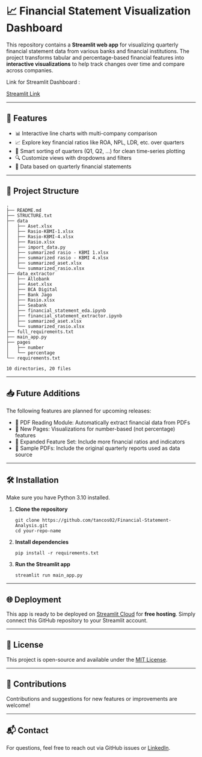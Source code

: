 # 📈 Financial Statement Visualization Dashboard

This repository contains a **Streamlit web app** for visualizing quarterly financial statement data from various banks and financial institutions. The project transforms tabular and percentage-based financial features into **interactive visualizations** to help track changes over time and compare across companies.

Link for Streamlit Dashboard : 

[Streamlit Link](https://financial-statement-analysis-exnxq8kyrofvhf89ejkfby.streamlit.app/overtime_multiple_bank_check_page_percentage)

---

## 🚀 Features

- 📊 Interactive line charts with multi-company comparison  
- 📈 Explore key financial ratios like ROA, NPL, LDR, etc. over quarters  
- 🧠 Smart sorting of quarters (Q1, Q2, ...) for clean time-series plotting  
- 🔍 Customize views with dropdowns and filters  
- 📅 Data based on quarterly financial statements  

---

## 📂 Project Structure

<!-- START STRUCTURE -->
```
.
├── README.md
├── STRUCTURE.txt
├── data
│   ├── Aset.xlsx
│   ├── Rasio-KBMI-1.xlsx
│   ├── Rasio-KBMI-4.xlsx
│   ├── Rasio.xlsx
│   ├── import_data.py
│   ├── summarized rasio - KBMI 1.xlsx
│   ├── summarized rasio - KBMI 4.xlsx
│   ├── summarized_aset.xlsx
│   └── summarized_rasio.xlsx
├── data_extractor
│   ├── Allobank
│   ├── Aset.xlsx
│   ├── BCA Digital
│   ├── Bank Jago
│   ├── Rasio.xlsx
│   ├── Seabank
│   ├── financial_statement_eda.ipynb
│   ├── financial_statement_extractor.ipynb
│   ├── summarized_aset.xlsx
│   └── summarized_rasio.xlsx
├── full_requirements.txt
├── main_app.py
├── pages
│   ├── number
│   └── percentage
└── requirements.txt

10 directories, 20 files
```
<!-- END STRUCTURE -->

---

## 📥 Future Additions

The following features are planned for upcoming releases:

- 📄 PDF Reading Module: Automatically extract financial data from PDFs  
- 🔢 New Pages: Visualizations for number-based (not percentage) features  
- 🧾 Expanded Feature Set: Include more financial ratios and indicators  
- 📁 Sample PDFs: Include the original quarterly reports used as data source  

---

## 🛠 Installation

Make sure you have Python 3.10 installed.

1. **Clone the repository**
   ```
   git clone https://github.com/tancos02/Financial-Statement-Analysis.git
   cd your-repo-name
   ```

2. **Install dependencies**
   ```
   pip install -r requirements.txt
   ```

3. **Run the Streamlit app**
   ```
   streamlit run main_app.py
   ```

---

## 🌐 Deployment

This app is ready to be deployed on [Streamlit Cloud](https://streamlit.io/cloud) for **free hosting**. Simply connect this GitHub repository to your Streamlit account.

---

## 📄 License

This project is open-source and available under the [MIT License](LICENSE).

---

## 🤝 Contributions

Contributions and suggestions for new features or improvements are welcome!

---

## 📬 Contact

For questions, feel free to reach out via GitHub issues or [LinkedIn](https://www.linkedin.com/in/paulussiahaan02/).
